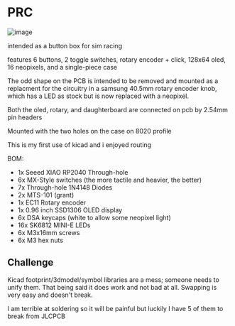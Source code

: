 # PRC
![image](https://github.com/user-attachments/assets/b3626148-774a-4b7b-97bc-15d7907cd9ba)

intended as a button box for sim racing

features 6 buttons, 2 toggle switches, rotary encoder + click, 128x64 oled, 16 neopixels, and a single-piece case

The odd shape on the PCB is intended to be removed and mounted as a replacment for the circuitry in a samsung 40.5mm rotary encoder knob, which has a LED as stock but is now replaced with a neopixel.

Both the oled, rotary, and daughterboard are connected on pcb by 2.54mm pin headers

Mounted with the two holes on the case on 8020 profile

This is my first use of kicad and i enjoyed routing

BOM:
- 1x Seeed XIAO RP2040 Through-hole
- 6x MX-Style switches (the more tactile and heavier, the better)
- 7x Through-hole 1N4148 Diodes
- 2x MTS-101 (grant)
- 1x EC11 Rotary encoder
- 1x 0.96 inch SSD1306 OLED display
- 6x DSA keycaps (white to allow some neopixel light)
- 16x SK6812 MINI-E LEDs
- 6x M3x16mm screws
- 6x M3 hex nuts

## Challenge
Kicad footprint/3dmodel/symbol libraries are a mess; someone needs to unify them. That being said it does work and not bad at all. Swapping is very easy and doesn't break.

I am terrible at soldering so it will be painful but luckily I have 5 of them to break from JLCPCB
